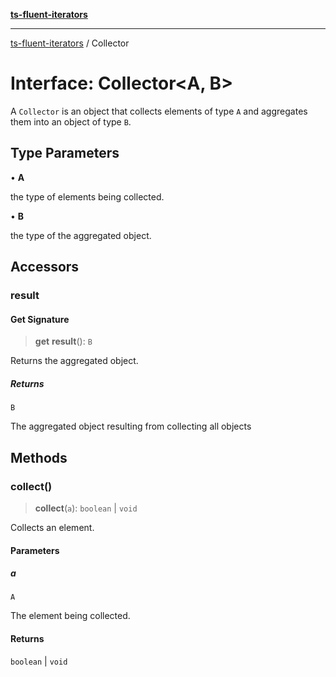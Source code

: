 [**ts-fluent-iterators**](../README.md)

---

[ts-fluent-iterators](../README.md) / Collector

# Interface: Collector\<A, B\>

A `Collector` is an object that collects elements of type `A` and aggregates them into an object of type `B`.

## Type Parameters

• **A**

the type of elements being collected.

• **B**

the type of the aggregated object.

## Accessors

### result

#### Get Signature

> **get** **result**(): `B`

Returns the aggregated object.

##### Returns

`B`

The aggregated object resulting from collecting all objects

## Methods

### collect()

> **collect**(`a`): `boolean` \| `void`

Collects an element.

#### Parameters

##### a

`A`

The element being collected.

#### Returns

`boolean` \| `void`
